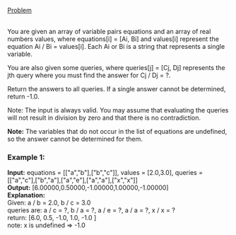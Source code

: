 [Problem](https://leetcode.com/problems/evaluate-division/description/?envType=study-plan-v2&envId=top-interview-150)<br/><br/>

You are given an array of variable pairs equations and an array of real numbers values, where equations[i] = [Ai, Bi] and values[i] represent the equation Ai / Bi = values[i]. Each Ai or Bi is a string that represents a single variable.<br/>

You are also given some queries, where queries[j] = [Cj, Dj] represents the jth query where you must find the answer for Cj / Dj = ?.<br/>

Return the answers to all queries. If a single answer cannot be determined, return -1.0.<br/>

Note: The input is always valid. You may assume that evaluating the queries will not result in division by zero and that there is no contradiction.<br/>

**Note:** The variables that do not occur in the list of equations are undefined, so the answer cannot be determined for them.<br/>

 

### Example 1:

**Input:** equations = [["a","b"],["b","c"]], values = [2.0,3.0], queries = [["a","c"],["b","a"],["a","e"],["a","a"],["x","x"]]<br/>
**Output:** [6.00000,0.50000,-1.00000,1.00000,-1.00000]<br/>
**Explanation:** <br/>
Given: a / b = 2.0, b / c = 3.0<br/>
queries are: a / c = ?, b / a = ?, a / e = ?, a / a = ?, x / x = ? <br/>
return: [6.0, 0.5, -1.0, 1.0, -1.0 ]<br/>
note: x is undefined => -1.0<br/>